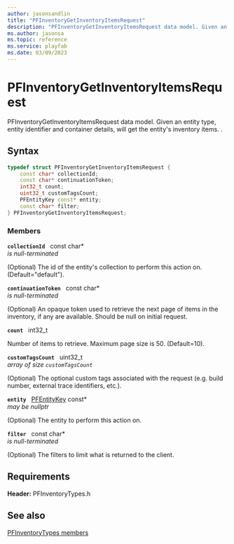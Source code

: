 ```yaml
---
author: jasonsandlin
title: "PFInventoryGetInventoryItemsRequest"
description: "PFInventoryGetInventoryItemsRequest data model. Given an entity type, entity identifier and container details, will get the entity's inventory items. ."
ms.author: jasonsa
ms.topic: reference
ms.service: playfab
ms.date: 03/09/2023
---
```


# PFInventoryGetInventoryItemsRequest  

PFInventoryGetInventoryItemsRequest data model. Given an entity type, entity identifier and container details, will get the entity's inventory items. .  

## Syntax  
  
```cpp
typedef struct PFInventoryGetInventoryItemsRequest {  
    const char* collectionId;  
    const char* continuationToken;  
    int32_t count;  
    uint32_t customTagsCount;  
    PFEntityKey const* entity;  
    const char* filter;  
} PFInventoryGetInventoryItemsRequest;  
```
  
### Members  
  
**`collectionId`** &nbsp; const char*  
*is null-terminated*  
  
(Optional) The id of the entity's collection to perform this action on. (Default="default").
  
**`continuationToken`** &nbsp; const char*  
*is null-terminated*  
  
(Optional) An opaque token used to retrieve the next page of items in the inventory, if any are available. Should be null on initial request.
  
**`count`** &nbsp; int32_t  
  
Number of items to retrieve. Maximum page size is 50. (Default=10).
  
**`customTagsCount`** &nbsp; uint32_t  
*array of size `customTagsCount`*  
  
(Optional) The optional custom tags associated with the request (e.g. build number, external trace identifiers, etc.).
  
**`entity`** &nbsp; [PFEntityKey](../../pftypes/structs/pfentitykey-c.md) const*  
*may be nullptr*  
  
(Optional) The entity to perform this action on.
  
**`filter`** &nbsp; const char*  
*is null-terminated*  
  
(Optional) The filters to limit what is returned to the client.
  
  
## Requirements  
  
**Header:** PFInventoryTypes.h
  
## See also  
[PFInventoryTypes members](../pfinventorytypes_members.md)  

  
  
